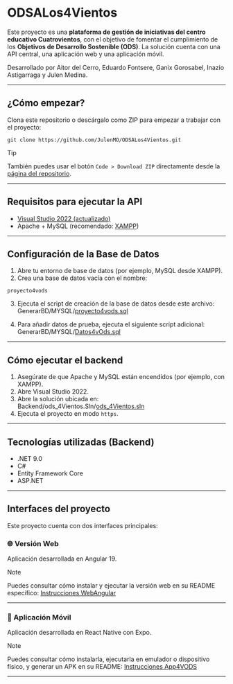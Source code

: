# ODSALos4Vientos

Este proyecto es una **plataforma de gestión de iniciativas del centro educativo Cuatrovientos**, con el objetivo de fomentar el cumplimiento de los **Objetivos de Desarrollo Sostenible (ODS)**. La solución cuenta con una API central, una aplicación web y una aplicación móvil.

Desarrollado por Aitor del Cerro, Eduardo Fontsere, Ganix Gorosabel, Inazio Astigarraga y Julen Medina.

---

## ¿Cómo empezar?

Clona este repositorio o descárgalo como ZIP para empezar a trabajar con el proyecto:

```
git clone https://github.com/JulenMO/ODSALos4Vientos.git
```

> [!TIP]
> También puedes usar el botón `Code > Download ZIP` directamente desde la [página del repositorio](https://github.com/JulenMO/ODSALos4Vientos).

---

## Requisitos para ejecutar la API

- [Visual Studio 2022 (actualizado)](https://visualstudio.microsoft.com/es/downloads/)
- Apache + MySQL (recomendado: [XAMPP](https://www.apachefriends.org/download.html?pubDate=20250331))

---

## Configuración de la Base de Datos

1. Abre tu entorno de base de datos (por ejemplo, MySQL desde XAMPP).
2. Crea una base de datos vacía con el nombre:

```
proyecto4vods
```

3. Ejecuta el script de creación de la base de datos desde este archivo: GenerarBD/MYSQL/[proyecto4vods.sql](https://github.com/JulenMO/ODSALos4Vientos/blob/main/GenerarBD/MySQL/proyecto4vods.sql)

4. Para añadir datos de prueba, ejecuta el siguiente script adicional: GenerarBD/MYSQL/[Datos4vOds.sql](https://github.com/JulenMO/ODSALos4Vientos/blob/main/GenerarBD/MySQL/Datos4vOds.sql)

---

## Cómo ejecutar el backend

1. Asegúrate de que Apache y MySQL están encendidos (por ejemplo, con XAMPP).
2. Abre Visual Studio 2022.
3. Abre la solución ubicada en: Backend/ods_4Vientos.Sln/[ods_4Vientos.sln](https://github.com/JulenMO/ODSALos4Vientos/tree/main/Backend/ods_4Vientos.Sln)
4. Ejecuta el proyecto en modo `https`.

---

## Tecnologías utilizadas (Backend)

- .NET 9.0  
- C#  
- Entity Framework Core  
- ASP.NET

---

## Interfaces del proyecto

Este proyecto cuenta con dos interfaces principales:

### 🌐 Versión Web

Aplicación desarrollada en Angular 19.
> [!NOTE]
> Puedes consultar cómo instalar y ejecutar la versión web en su README específico: [Instrucciones WebAngular](https://github.com/JulenMO/ODSALos4Vientos/tree/main/frontend/WebAngular#readme)

---

### 📱 Aplicación Móvil

Aplicación desarrollada en React Native con Expo.
> [!NOTE]
> Puedes consultar cómo instalarla, ejecutarla en emulador o dispositivo físico, y generar un APK en su README: [Instrucciones App4VODS](https://github.com/JulenMO/ODSALos4Vientos/tree/main/frontend/AppMovil/App4VODS#readme)

---
